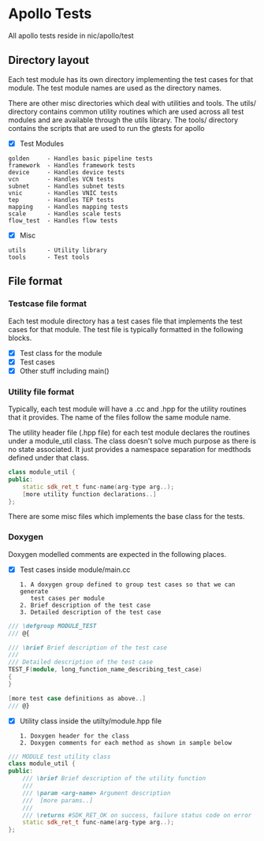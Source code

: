 # Apollo Tests

All apollo tests reside in nic/apollo/test

## Directory layout

Each test module has its own directory implementing the test cases for that
module. The test module names are used as the directory names.

There are other misc directories which deal with utilities and tools.
The utils/ directory contains common utility routines which are used across
all test modules and are available through the utils library.
The tools/ directory contains the scripts that are used to run the gtests for
apollo

- [x] Test Modules
```
golden     - Handles basic pipeline tests
framework  - Handles framework tests
device     - Handles device tests
vcn        - Handles VCN tests
subnet     - Handles subnet tests
vnic       - Handles VNIC tests
tep        - Handles TEP tests
mapping    - Handles mapping tests
scale      - Handles scale tests
flow_test  - Handles flow tests
```
- [x] Misc
```
utils      - Utility library
tools      - Test tools
```

## File format

### Testcase file format

Each test module directory has a test cases file that implements the test cases
for that module. The test file is typically formatted in the following blocks.

- [x] Test class for the module
- [x] Test cases
- [x] Other stuff including main()

### Utility file format

Typically, each test module will have a .cc and .hpp for the utility routines
that it provides. The name of the files follow the same module name.

The utility header file (.hpp file) for each test module declares the routines
under a module_util class. The class doesn't solve much purpose as
there is no state associated. It just provides a namespace separation for
medthods defined under that class.

```c++
class module_util {
public:
    static sdk_ret_t func-name(arg-type arg..);
    [more utility function declarations..]
};
```
There are some misc files which implements the base class for the tests.

### Doxygen

Doxygen modelled comments are expected in the following places.

- [x] Test cases inside module/main.cc

      1. A doxygen group defined to group test cases so that we can generate
         test cases per module
      2. Brief description of the test case
      3. Detailed description of the test case

```c++
/// \defgroup MODULE_TEST
/// @{

/// \brief Brief description of the test case
///
/// Detailed description of the test case
TEST_F(module, long_function_name_describing_test_case)
{
}

[more test case definitions as above..]
/// @}
```

- [x] Utility class inside the utilty/module.hpp file

      1. Doxygen header for the class
      2. Doxygen comments for each method as shown in sample below

```c++
/// MODULE test utility class
class module_util {
public:
    /// \brief Brief description of the utility function
    ///
    /// \param <arg-name> Argument description
    ///  [more params..]
    ///
    /// \returns #SDK_RET_OK on success, failure status code on error
    static sdk_ret_t func-name(arg-type arg..);
};
```
